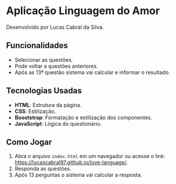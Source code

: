 # Aplicação Linguagem do Amor
Desenvolvido por Lucas Cabral da Silva.

## Funcionalidades
- Selecionar as questões.
- Pode voltar a questões anteriores.
- Após as 13ª questão sistema vai calcular e informar o resultado.

## Tecnologias Usadas
- **HTML**: Estrutura da página.
- **CSS**: Estilização.
- **Booststrap**: Formatação e estilização dos componentes.
- **JavaScript**: Lógica do questionário.

## Como Jogar
1. Abra o arquivo `index.html` em um navegador ou acesse o link: https://lucascabral97.github.io/love-language/.
2. Responda as questões.
3. Após 13 perguntas o sistema vai calcular a resposta.